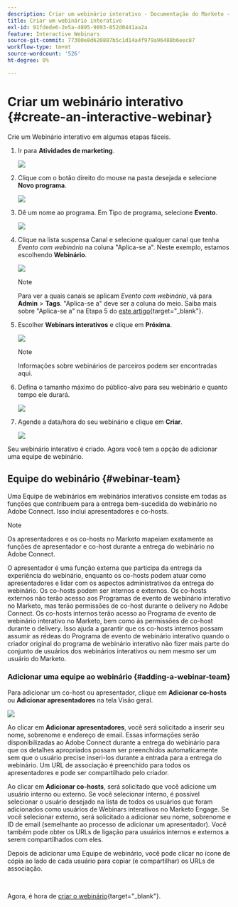 ```yaml
---
description: Criar um webinário interativo - Documentação do Marketo - Documentação do produto
title: Criar um webinário interativo
exl-id: 91fdede6-2e5a-4895-9893-852d0441aa2a
feature: Interactive Webinars
source-git-commit: 77300e8d620887b5c1d14a4f979a96488b6eec87
workflow-type: tm+mt
source-wordcount: '526'
ht-degree: 0%

---
```


# Criar um webinário interativo {#create-an-interactive-webinar}

Crie um Webinário interativo em algumas etapas fáceis.

1. Ir para **Atividades de marketing**.

   ![](assets/create-an-interactive-webinar-1.png)

1. Clique com o botão direito do mouse na pasta desejada e selecione **Novo programa**.

   ![](assets/create-an-interactive-webinar-2.png)

1. Dê um nome ao programa. Em Tipo de programa, selecione **Evento**.

   ![](assets/create-an-interactive-webinar-3.png)

1. Clique na lista suspensa Canal e selecione qualquer canal que tenha _Evento com webinário_ na coluna &quot;Aplica-se a&quot;. Neste exemplo, estamos escolhendo **Webinário**.

   ![](assets/create-an-interactive-webinar-4.png)

   >[!NOTE]
   >
   >Para ver a quais canais se aplicam _Evento com webinário_, vá para **Admin** > **Tags**. &quot;Aplica-se a&quot; deve ser a coluna do meio. Saiba mais sobre &quot;Aplica-se a&quot; na Etapa 5 do [este artigo](/help/marketo/product-docs/administration/tags/create-a-program-channel.md){target="_blank"}.

1. Escolher **Webinars interativos** e clique em **Próxima**.

   ![](assets/create-an-interactive-webinar-5.png)

   >[!NOTE]
   >
   >Informações sobre webinários de parceiros podem ser encontradas aqui.

1. Defina o tamanho máximo do público-alvo para seu webinário e quanto tempo ele durará.

   ![](assets/create-an-interactive-webinar-6.png)

1. Agende a data/hora do seu webinário e clique em **Criar**.

   ![](assets/create-an-interactive-webinar-7.png)

Seu webinário interativo é criado. Agora você tem a opção de adicionar uma equipe de webinário.

## Equipe do webinário {#webinar-team}

Uma Equipe de webinários em webinários interativos consiste em todas as funções que contribuem para a entrega bem-sucedida do webinário no Adobe Connect. Isso inclui apresentadores e co-hosts.

>[!NOTE]
>
>Os apresentadores e os co-hosts no Marketo mapeiam exatamente as funções de apresentador e co-host durante a entrega do webinário no Adobe Connect.

O apresentador é uma função externa que participa da entrega da experiência do webinário, enquanto os co-hosts podem atuar como apresentadores e lidar com os aspectos administrativos da entrega do webinário. Os co-hosts podem ser internos e externos. Os co-hosts externos não terão acesso aos Programas de evento de webinário interativo no Marketo, mas terão permissões de co-host durante o delivery no Adobe Connect. Os co-hosts internos terão acesso ao Programa de evento de webinário interativo no Marketo, bem como às permissões de co-host durante o delivery. Isso ajuda a garantir que os co-hosts internos possam assumir as rédeas do Programa de evento de webinário interativo quando o criador original do programa de webinário interativo não fizer mais parte do conjunto de usuários dos webinários interativos ou nem mesmo ser um usuário do Marketo.

### Adicionar uma equipe ao webinário {#adding-a-webinar-team}

Para adicionar um co-host ou apresentador, clique em **Adicionar co-hosts** ou **Adicionar apresentadores** na tela Visão geral.

![](assets/create-an-interactive-webinar-8.png)

Ao clicar em **Adicionar apresentadores**, você será solicitado a inserir seu nome, sobrenome e endereço de email. Essas informações serão disponibilizadas ao Adobe Connect durante a entrega do webinário para que os detalhes apropriados possam ser preenchidos automaticamente sem que o usuário precise inseri-los durante a entrada para a entrega do webinário. Um URL de associação é preenchido para todos os apresentadores e pode ser compartilhado pelo criador.

Ao clicar em **Adicionar co-hosts**, será solicitado que você adicione um usuário interno ou externo. Se você selecionar interno, é possível selecionar o usuário desejado na lista de todos os usuários que foram adicionados como usuários de Webinars interativos no Marketo Engage. Se você selecionar externo, será solicitado a adicionar seu nome, sobrenome e ID de email (semelhante ao processo de adicionar um apresentador). Você também pode obter os URLs de ligação para usuários internos e externos a serem compartilhados com eles.

Depois de adicionar uma Equipe de webinário, você pode clicar no ícone de cópia ao lado de cada usuário para copiar (e compartilhar) os URLs de associação.

<br>

Agora, é hora de [criar o webinário](/help/marketo/product-docs/demand-generation/events/interactive-webinars/designing-interactive-webinars.md){target="_blank"}.
